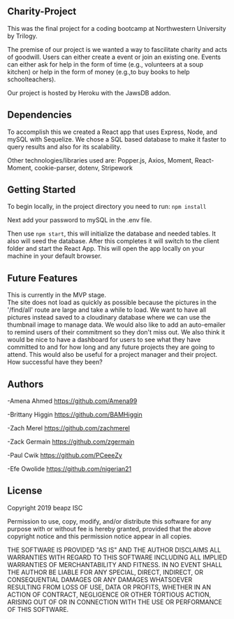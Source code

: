 ## Charity-Project ##

This was the final project for a coding bootcamp at Northwestern University by Trilogy.

The premise of our project is we wanted a way to fascilitate charity and acts of goodwill.  Users can either create a event or join an existing one.  Events can either ask for help in the form of time (e.g., volunteers at a soup kitchen) or help in the form of money (e.g.,to buy books to help schoolteachers).

Our project is hosted by Heroku with the JawsDB addon.


## Dependencies ##

To accomplish this we created a React app that uses Express, Node, and mySQL with Sequelize.  We chose a SQL based database to make it faster to query results and also for its scalability.

Other technologies/libraries used are:
  Popper.js, 
  Axios, 
  Moment, 
  React-Moment, 
  cookie-parser, 
  dotenv, 
  Stripework
  
## Getting Started ##

To begin locally, in the project directory you need to run:
`npm install`

Next add your password to mySQL in the .env file.

Then use `npm start`, this will initialize the database and needed tables.  It also will seed the database.  After this completes it will switch to the client folder and start the React App.  This will open the app locally on your machine in your default browser.

## Future Features ##

This is currently in the MVP stage.  
The site does not load as quickly as possible because the pictures in the '/find/all' route are large and take a while to load.  We want to have all pictures instead saved to a cloudinary database where we can use the thumbnail image to manage data.
We would also like to add an auto-emailer to remind users of their commitment so they don't miss out.
We also think it would be nice to have a dashboard for users to see what they have committed to and for how long and any future projects they are going to attend.
This would also be useful for a project manager and their project.  How successful have they been?

## Authors ##

-Amena Ahmed 
https://github.com/Amena99

-Brittany Higgin 
https://github.com/BAMHiggin

-Zach Merel 
https://github.com/zachmerel

-Zack Germain
https://github.com/zgermain

-Paul Cwik 
https://github.com/PCeeeZy

-Efe Owolide 
https://github.com/nigerian21

## License ##

Copyright 2019 beapz ISC

Permission to use, copy, modify, and/or distribute this software for any purpose with or without fee is hereby granted, provided that the above copyright notice and this permission notice appear in all copies.

THE SOFTWARE IS PROVIDED "AS IS" AND THE AUTHOR DISCLAIMS ALL WARRANTIES WITH REGARD TO THIS SOFTWARE INCLUDING ALL IMPLIED WARRANTIES OF MERCHANTABILITY AND FITNESS. IN NO EVENT SHALL THE AUTHOR BE LIABLE FOR ANY SPECIAL, DIRECT, INDIRECT, OR CONSEQUENTIAL DAMAGES OR ANY DAMAGES WHATSOEVER RESULTING FROM LOSS OF USE, DATA OR PROFITS, WHETHER IN AN ACTION OF CONTRACT, NEGLIGENCE OR OTHER TORTIOUS ACTION, ARISING OUT OF OR IN CONNECTION WITH THE USE OR PERFORMANCE OF THIS SOFTWARE.
